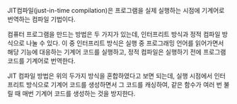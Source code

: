 JIT컴파일(just-in-time compilation)은 프로그램을 실제 실행하는 시점에 기계어로 번역하는 컴파일 기법이다.

컴퓨터 프로그램을 만드는 방법은 두 가지가 있는데, 인터프리트 방식과 정적 컴파일 방식으로 나눌 수 있다. 이 중 인터프리트 방식은 실행 중 프로그래밍 언어를 읽어가면서 해당 기능에 대응하는 기계어 코드를 실행하고, 정적 컴파일은 실행하기 전에 프로그램 코드를 기계어로 번역한다.

JIT 컴파일 방법은 위의 두가지 방식을 혼합하였다고 보면 되는데, 실행 시점에서 인터프리트 방식으로 기계어 코드를 생성하면서 그 코드를 캐싱하여, 같은 함수가 여러 번 불릴 때 매번 기계어 코드를 생성하는 것을 방지한다.